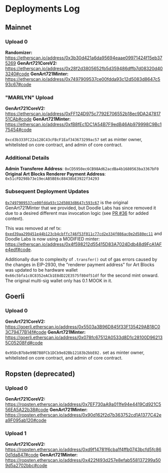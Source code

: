 # Deployments Log

## Mainnet

### Upload 0

**Randomizer:** https://etherscan.io/address/0x3b30d421a6da95694eaae09971424f15eb375269
**GenArt721CoreV2:** https://etherscan.io/address/0x28f2d3805652fb5d359486dffb7d08320d403240#code
**GenArt721Minter:** https://etherscan.io/address/0x7497909537ce00fdda93c12d5083d8647c593c67#code

### "MARILYN" Upload

**GenArt721CoreV2:** https://etherscan.io/address/0xFF124D975c7792E706552b18ec9DA24781751CAb#code
**GenArt721Minter:** https://etherscan.io/address/0xfB8fEc1DC1A54B7F9edB46Ab979998C9Bc175454#code

`0xcd3b333FC22a128C43cFBcF1Eaf343673299ac57` set as minter owner, whitelisted on core contract, and admin of core contract.

### Additional Details

**Admin Transferee Address**: `0xCD5950ec6CB98Ad62acdBa4b1680563ba3367bF0`
**Original Art Blocks Renderer Payment Address**: `0x51cFD298b73e19ecAB5BE6c88438bE3922f34293`

### Subsequent Deployment Updates

[`0x7497909537ce00fdda93c12d5083d8647c593c67`](https://etherscan.io/address/0x7497909537ce00fdda93c12d5083d8647c593c67#code) is the original GenArt721Minter that we provided, but Doodle Labs has since removed it due to a desired different max invocation logic (see [PR #36](https://github.com/ArtBlocks/artblocks-contracts/pull/36) for added context).

This was removed at ref tx: [`0xed39aa299451e44b123cb4cbffc746f53f011c77cd2e334f086ac0e2d580ec11`](https://etherscan.io/tx/0xed39aa299451e44b123cb4cbffc746f53f011c77cd2e334f086ac0e2d580ec11) and Doodle Labs is now using a MODIFIED minter: https://etherscan.io/address/0x4f598212d55415D83A7024Ddb48d9FcA1AFe4edf#code.

Additionally due to complexity of `.transfer()` out of gas errors caused by the changes in EIP-2930, the "renderer payment address" for Art Blocks was updated to be hardware wallet `0x66c5bfa1c8C8352eACb1E8dD22E3575f804f51df` for the second mint onward. The original multi-sig wallet only has 0.1 MOOK in it.


## Goerli

### Upload 0

**GenArt721CoreV2:** https://goerli.etherscan.io/address/0x5503a3B96D845f33F135429AB18C03C79477B14f#code
**GenArt721Minter:** https://goerli.etherscan.io/address/0x078fc67512A0533d8D1c28100D962135C05208Fd#code

`0x95DcB7b8e99B7B8FCb1DCb9e82Bb12183b2bbE02.` set as minter owner, whitelisted on core contract, and admin of core contract.

## Ropsten (deprecated)

### Upload 0

**GenArt721CoreV2:** https://ropsten.etherscan.io/address/0x7EF730aA9a011fe94e4419Cd921C556EA5A22b38#code
**GenArt721Minter:** https://ropsten.etherscan.io/address/0x90d162f2d7b363752cd1A1377C42ea9F095ab120#code

### Upload 1

**GenArt721CoreV2:** https://ropsten.etherscan.io/address/0xd9f14781f6cba1f4ffb0743bcfd5fc860d1da847#code
**GenArt721Minter:** https://ropsten.etherscan.io/address/0x422f493d257e8efab558137299a509d5a2702bbc#code
